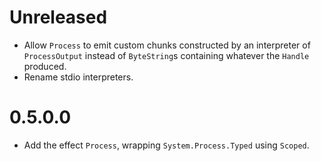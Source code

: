 # Unreleased

* Allow `Process` to emit custom chunks constructed by an interpreter of `ProcessOutput` instead of `ByteString`s
  containing whatever the `Handle` produced.
* Rename stdio interpreters.

# 0.5.0.0

* Add the effect `Process`, wrapping `System.Process.Typed` using `Scoped`.
